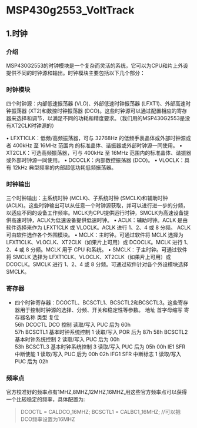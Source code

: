 # MSP430g2553_VoltTrack
## 1.时钟
### 介绍
MSP430G2553的时钟模块是一个复杂而灵活的系统，它可以为CPU和片上外设提供不同的时钟源和输出。时钟模块主要包括以下几个部分：
### 时钟模块
四个时钟源：内部低速振荡器 (VLO)、外部低速时钟振荡器 (LFXT1)、外部高速时钟振荡器 (XT2)和数控时钟振荡器 (DCO)。这些时钟源可以通过配置相应的寄存器来选择和调节，以满足不同的功耗和精度要求。（我们用的MSP430G2553是没有XT2CLK时钟源的）

• LFXT1CLK：低频/高频振荡器，可与 32768Hz 的低频手表晶体或外部时钟源或者 400kHz 至 16MHz 范围内
的标准晶体、谐振器或外部时钟源一同使用。
• XT2CLK：可选高频振荡器，可与 400kHz 至 16MHz 范围内的标准晶体、谐振器或外部时钟源一同使用。
• DCOCLK：内部数控振荡器 (DCO)。
• VLOCLK：具有 12kHz 典型频率的内部超低功耗低频振荡器。
### 时钟输出
三个时钟输出：主系统时钟 (MCLK)、子系统时钟 (SMCLK)和辅助时钟 (ACLK)。这些时钟输出可以从任意一个时钟源获取，并可以进行进一步的分频，以适应不同的设备工作频率。MCLK为CPU提供运行时钟，SMCLK为高速设备提供高速时钟，ACLK为低速设备提供低速时钟。
• ACLK：辅助时钟。ACLK 是由软件选择来作为 LFXT1CLK 或 VLOCLK。ACLK 进行 1、2、4 或 8 分频。
ACLK 可由软件选作各个外围模块。
• MCLK：主时钟。可通过软件将 MCLK 选择为 LFXT1CLK、VLOCLK、XT2CLK（如果片上可用）或 
DCOCLK。MCLK 进行 1、2、4 或 8 分频。MCLK 用于 CPU 和系统。
• SMCLK：子主时钟。可通过软件将 SMCLK 选择为 LFXT1CLK、VLOCLK、XT2CLK（如果片上可用）或 
DCOCLK。SMCLK 进行 1、2、4 或 8 分频。可通过软件针对各个外设模块选择 SMCLK。
### 寄存器
-   四个时钟寄存器：DCOCTL、BCSCTL1、BCSCTL2和BCSCTL3。这些寄存器用于控制时钟源的选择、分频、开关和稳定性等参数。
地址 首字母缩写   寄存器名称         类型           复位                
56h   DCOCTL   DCO 控制           读取/写入     PUC 后为 60h        
57h   BCSCTL1 基本时钟系统控制 1   读取/写入     POR 后为 87h
58h   BCSCTL2 基本时钟系统控制 2   读取/写入     PUC 后为 00h    
53h   BCSCTL3 基本时钟系统控制 3   读取/写入     PUC 后为 05h
00h   IE1     SFR 中断使能 1      读取/写入     PUC 后为 00h 
02h   IFG1    SFR 中断标志 1      读取/写入     PUC 后为 02h 
### 频率点
官方校准好的频率点有1MHZ,8MHZ,12MHZ,16MHZ,用这些官方频率点可以获得一个比较稳定的频率，具体配置为:

> DCOCTL = CALDCO_16MHZ;
> BCSCTL1 = CALBC1_16MHZ;
> //可以把DCO频率设置为16MHZ
